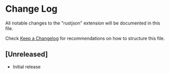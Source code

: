 # Change Log

All notable changes to the "rustjson" extension will be documented in this file.

Check [Keep a Changelog](http://keepachangelog.com/) for recommendations on how to structure this file.

## [Unreleased]

- Initial release